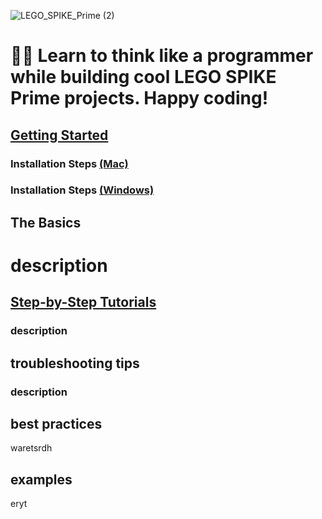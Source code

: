 ![LEGO_SPIKE_Prime (2)](https://github.com/tconey01/legospikeprime-repo/assets/119706185/57541aa3-a0eb-41f1-a89f-007c188684f1)



# 🤖🐍 Learn to think like a programmer while building cool LEGO SPIKE Prime projects. Happy coding!

## [Getting Started](GettingStarted) 
### Installation Steps [(Mac)](InstallationSteps(Mac))
### Installation Steps [(Windows)](InstallationSteps(Windows))

## The Basics
# description

## [Step-by-Step Tutorials](step-by-steptutorials)
### description


## troubleshooting tips
### description


## best practices
waretsrdh

## examples
eryt

